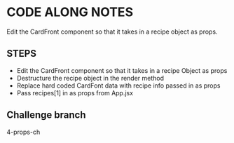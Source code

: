 # CODE ALONG NOTES

Edit the CardFront component so that it takes in a recipe object as props.

## STEPS

- Edit the CardFront component so that it takes in a recipe Object as props
- Destructure the recipe object in the render method
- Replace hard coded CardFont data with recipe info passed in as props
- Pass recipes[1] in as props from App.jsx

## Challenge branch

4-props-ch
